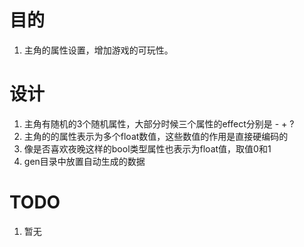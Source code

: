 目的
===

1. 主角的属性设置，增加游戏的可玩性。


设计
===

1. 主角有随机的3个随机属性，大部分时候三个属性的effect分别是 - + ?
2. 主角的的属性表示为多个float数值，这些数值的作用是直接硬编码的
3. 像是否喜欢夜晚这样的bool类型属性也表示为float值，取值0和1
4. gen目录中放置自动生成的数据



TODO
===

1. 暂无




